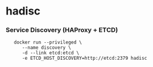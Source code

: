 # hadisc

### Service Discovery (HAProxy + ETCD)
```
   docker run --privileged \
      --name discovery \
      -d --link etcd:etcd \
      -e ETCD_HOST_DISCOVERY=http://etcd:2379 hadisc
```
